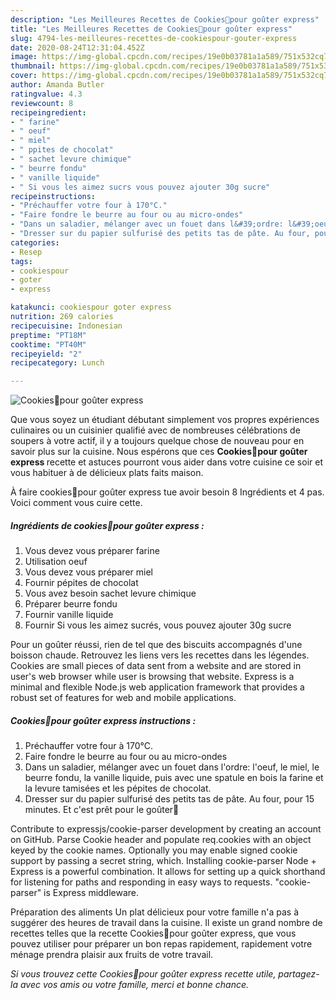 ```yaml
---
description: "Les Meilleures Recettes de Cookies🍪pour goûter express"
title: "Les Meilleures Recettes de Cookies🍪pour goûter express"
slug: 4794-les-meilleures-recettes-de-cookiespour-gouter-express
date: 2020-08-24T12:31:04.452Z
image: https://img-global.cpcdn.com/recipes/19e0b03781a1a589/751x532cq70/cookies🍪pour-gouter-express-photo-principale-de-la-recette.jpg
thumbnail: https://img-global.cpcdn.com/recipes/19e0b03781a1a589/751x532cq70/cookies🍪pour-gouter-express-photo-principale-de-la-recette.jpg
cover: https://img-global.cpcdn.com/recipes/19e0b03781a1a589/751x532cq70/cookies🍪pour-gouter-express-photo-principale-de-la-recette.jpg
author: Amanda Butler
ratingvalue: 4.3
reviewcount: 8
recipeingredient:
- " farine"
- " oeuf"
- " miel"
- " ppites de chocolat"
- " sachet levure chimique"
- " beurre fondu"
- " vanille liquide"
- " Si vous les aimez sucrs vous pouvez ajouter 30g sucre"
recipeinstructions:
- "Préchauffer votre four à 170°C."
- "Faire fondre le beurre au four ou au micro-ondes"
- "Dans un saladier, mélanger avec un fouet dans l&#39;ordre: l&#39;oeuf, le miel, le beurre fondu, la vanille liquide, puis avec une spatule en bois la farine et la levure tamisées et les pépites de chocolat."
- "Dresser sur du papier sulfurisé des petits tas de pâte. Au four, pour 15 minutes. Et c&#39;est prêt pour le goûter🍪"
categories:
- Resep
tags:
- cookiespour
- goter
- express

katakunci: cookiespour goter express 
nutrition: 269 calories
recipecuisine: Indonesian
preptime: "PT18M"
cooktime: "PT40M"
recipeyield: "2"
recipecategory: Lunch

---
```



![Cookies🍪pour goûter express](https://img-global.cpcdn.com/recipes/19e0b03781a1a589/751x532cq70/cookies🍪pour-gouter-express-photo-principale-de-la-recette.jpg)

Que vous soyez un étudiant débutant simplement vos propres expériences culinaires ou un cuisinier qualifié avec de nombreuses célébrations de soupers à votre actif, il y a toujours quelque chose de nouveau pour en savoir plus sur la cuisine. Nous espérons que ces <strong> Cookies🍪pour goûter express </strong> recette et astuces pourront vous aider dans votre cuisine ce soir et vous habituer à de délicieux plats faits maison.

<!--inarticleads1-->

À faire cookies🍪pour goûter express tue avoir besoin 8 Ingrédients et 4 pas. Voici comment vous cuire cette.

##### Ingrédients de cookies🍪pour goûter express :

1. Vous devez vous préparer  farine
1. Utilisation  oeuf
1. Vous devez vous préparer  miel
1. Fournir  pépites de chocolat
1. Vous avez besoin  sachet levure chimique
1. Préparer  beurre fondu
1. Fournir  vanille liquide
1. Fournir  Si vous les aimez sucrés, vous pouvez ajouter 30g sucre


Pour un goûter réussi, rien de tel que des biscuits accompagnés d&#39;une boisson chaude. Retrouvez les liens vers les recettes dans les légendes. Cookies are small pieces of data sent from a website and are stored in user&#39;s web browser while user is browsing that website. Express is a minimal and flexible Node.js web application framework that provides a robust set of features for web and mobile applications. 

<!--inarticleads2-->

##### Cookies🍪pour goûter express instructions :

1. Préchauffer votre four à 170°C.
1. Faire fondre le beurre au four ou au micro-ondes
1. Dans un saladier, mélanger avec un fouet dans l&#39;ordre: l&#39;oeuf, le miel, le beurre fondu, la vanille liquide, puis avec une spatule en bois la farine et la levure tamisées et les pépites de chocolat.
1. Dresser sur du papier sulfurisé des petits tas de pâte. Au four, pour 15 minutes. Et c&#39;est prêt pour le goûter🍪


Contribute to expressjs/cookie-parser development by creating an account on GitHub. Parse Cookie header and populate req.cookies with an object keyed by the cookie names. Optionally you may enable signed cookie support by passing a secret string, which. Installing cookie-parser Node + Express is a powerful combination. It allows for setting up a quick shorthand for listening for paths and responding in easy ways to requests. &#34;cookie-parser&#34; is Express middleware. 

<!--inarticleads1-->

<p>
Préparation des aliments Un plat délicieux pour votre famille n'a pas à suggérer des heures de travail dans la cuisine. Il existe un grand nombre de recettes telles que la recette Cookies🍪pour goûter express, que vous pouvez utiliser pour préparer un bon repas rapidement, rapidement votre ménage prendra plaisir aux fruits de votre travail.
</p>

<p>
<i>Si vous trouvez cette Cookies🍪pour goûter express recette utile, partagez-la avec vos amis ou votre famille, merci et bonne chance.</i>
</p>
